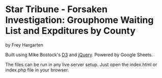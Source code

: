 Star Tribune - Forsaken Investigation: Grouphome Waiting List and Expditures by County
================
by Frey Hargarten

Built using Mike Bostock's [D3](https://github.com/mbostock/d3) and [jQuery](https://github.com/jquery/jquery). Powered by Google Sheets.

The files can be run in any live server setup. Just open the index.html or index.php file in your browser.